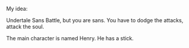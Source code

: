 My idea:

Undertale Sans Battle, but you are sans. You have to dodge the attacks, attack the soul.

The main character is named Henry. He has a stick.
